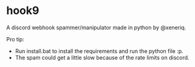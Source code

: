 # hook9
A discord webhook spammer/manipulator made in python by @xeneriq.

Pro tip:
- Run install.bat to install the requirements and run the python file :p.
- The spam could get a little slow because of the rate limits on discord.
